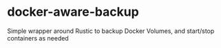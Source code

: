 # docker-aware-backup
Simple wrapper around Rustic to backup Docker Volumes, and start/stop containers as needed
